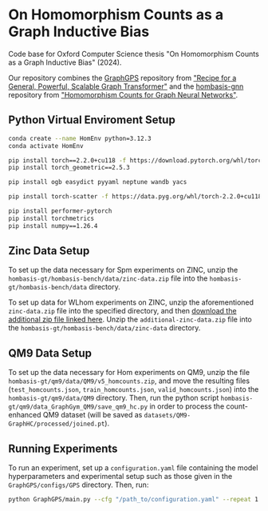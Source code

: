 # On Homomorphism Counts as a Graph Inductive Bias

Code base for Oxford Computer Science thesis "On Homomorphism Counts as a Graph Inductive Bias" (2024).

Our repository combines the [GraphGPS](https://github.com/rampasek/GraphGPS.git) repository from ["Recipe for a General, Powerful, Scalable Graph Transformer"](https://arxiv.org/abs/2205.12454) and the [hombasis-gnn](https://github.com/ejin700/hombasis-gnn.git) repository from ["Homomorphism Counts for Graph Neural Networks"](https://arxiv.org/abs/2402.08595). 

## Python Virtual Enviroment Setup

```bash
conda create --name HomEnv python=3.12.3
conda activate HomEnv

pip install torch==2.2.0+cu118 -f https://download.pytorch.org/whl/torch_stable.html
pip install torch_geometric==2.5.3

pip install ogb easydict pyyaml neptune wandb yacs

pip install torch-scatter -f https://data.pyg.org/whl/torch-2.2.0+cu118.html

pip install performer-pytorch
pip install torchmetrics
pip install numpy==1.26.4

```

## Zinc Data Setup
To set up the data necessary for Spm experiments on ZINC, unzip the `hombasis-gt/hombasis-bench/data/zinc-data.zip` file into the `hombasis-gt/hombasis-bench/data` directory. 

To set up data for WLhom experiments on ZINC, unzip the aforementioned `zinc-data.zip` file into the specified directory, and then [download the additional zip file linked here](https://drive.google.com/file/d/14FG_Ai6A7nFowJllF8ODpvCIPmHfyu15/view?usp=sharing). Unzip the `additional-zinc-data.zip` file into the `hombasis-gt/hombasis-bench/data/zinc-data` directory. 

## QM9 Data Setup
To set up the data necessary for Hom experiments on QM9, unzip the file `hombasis-gt/qm9/data/QM9/v5_homcounts.zip`, and move the resulting files (`test_homcounts.json`, `train_homcounts.json`, `valid_homcounts.json`) into the `hombasis-gt/qm9/data/QM9` directory. Then, run the python script `hombasis-gt/qm9/data_GraphGym_QM9/save_qm9_hc.py` in order to process the count-enhanced QM9 dataset (will be saved as `datasets/QM9-GraphHC/processed/joined.pt`). 

## Running Experiments
To run an experiment, set up a `configuration.yaml` file containing the model hyperparameters and experimental setup such as those given in the `GraphGPS/configs/GPS` directory. Then, run:

```bash
python GraphGPS/main.py --cfg "/path_to/configuration.yaml" --repeat 1 wandb.use True
```